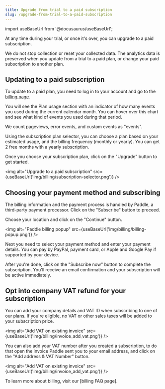 ```yaml
---
title: Upgrade from trial to a paid subscription
slug: /upgrade-from-trial-to-a-paid-subscription
---
```


import useBaseUrl from '@docusaurus/useBaseUrl';

At any time during your trial, or once it's over, you can upgrade to a paid subscription.

We do not stop collection or reset your collected data. The analytics data is preserved when you update from a trial to a paid plan, or change your paid subscription to another plan.


## Updating to a paid subscription

To update to a paid plan, you need to log in to your account and go to the [billing page](https://swetrix.com/billing).

You will see the Plan usage section with an indicator of how many events you used during the current calendar month. You can hover over this chart and see what kind of events you used during that period.

We count pageviews, error events, and custom events as "events".

Using the subscription plan selector, you can choose a plan based on your estimated usage, and the billing frequency (monthly or yearly). You can get 2 free months with a yearly subscription.

Once you choose your subscription plan, click on the "Upgrade" button to get started.

<img alt="Upgrade to a paid subscription" src={useBaseUrl('img/billing/subscription-selector.png')} />

## Choosing your payment method and subscribing

The billing information and the payment process is handled by Paddle, a third-party payment processor. Click on the "Subscribe" button to proceed.

Choose your location and click on the "Continue" button.

<img alt="Paddle billing popup" src={useBaseUrl('img/billing/billing-popup.png')} />

Next you need to select your payment method and enter your payment details. You can pay by PayPal, payment card, or Apple and Google Pay if supported by your device.

After you're done, click on the "Subscribe now" button to complete the subscription. You'll receive an email confirmation and your subscription will be active immediately.

## Opt into company VAT refund for your subscription

You can add your company details and VAT ID when subscribing to one of our plans. If you're eligible, no VAT or other sales taxes will be added to your subscription price.

<img alt="Add VAT on existing invoice" src={useBaseUrl('img/billing/invoice_add_vat.png')} />

You can also add your VAT number after you created a subscription, to do that open the invoice Paddle sent you to your email address, and click on the "Add address & VAT Number" button. 

<img alt="Add VAT on existing invoice" src={useBaseUrl('img/billing/invoice_add_vat.png')} />

To learn more about billing, visit our [billing FAQ page].